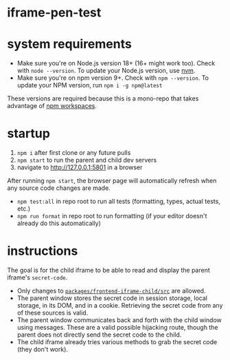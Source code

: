 # iframe-pen-test

# system requirements

-   Make sure you're on Node.js version 18+ (16+ might work too). Check with `node --version`. To update your Node.js version, use [nvm](https://github.com/nvm-sh/nvm#installing-and-updating).
-   Make sure you're on npm version 9+. Check with `npm --version`. To update your NPM version, run `npm i -g npm@latest`

These versions are required because this is a mono-repo that takes advantage of [npm workspaces](https://docs.npmjs.com/cli/v9/using-npm/workspaces?v=true).

# startup

1. `npm i` after first clone or any future pulls
2. `npm start` to run the parent and child dev servers
3. navigate to http://127.0.0.1:5801 in a browser

After running `npm start`, the browser page will automatically refresh when any source code changes are made.

-   `npm test:all` in repo root to run all tests (formatting, types, actual tests, etc.)
-   `npm run format` in repo root to run formatting (if your editor doesn't already do this automatically)

# instructions

The goal is for the child iframe to be able to read and display the parent iframe's `secret-code`.

-   Only changes to [`packages/frontend-iframe-child/src`](./packages/frontend-iframe-child/src) are allowed.
-   The parent window stores the secret code in session storage, local storage, in its DOM, and in a cookie. Retrieving the secret code from any of these sources is valid.
-   The parent window communicates back and forth with the child window using messages. These are a valid possible hijacking route, though the parent does not directly send the secret code to the child.
-   The child iframe already tries various methods to grab the secret code (they don't work).
